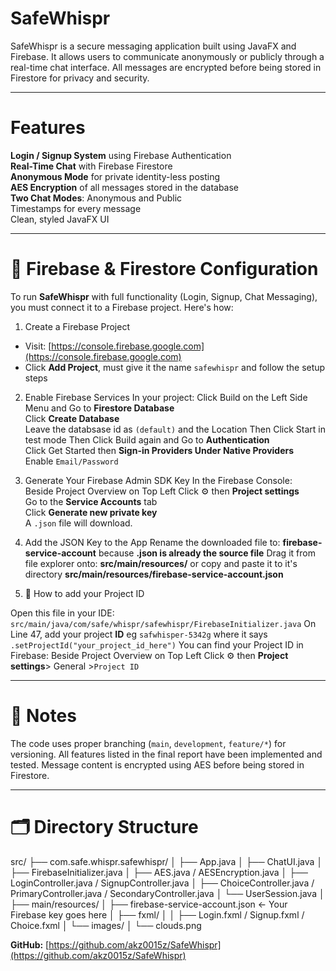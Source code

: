 # SafeWhispr

SafeWhispr is a secure messaging application built using JavaFX and Firebase. It allows users to communicate anonymously or publicly through a real-time chat interface. All messages are encrypted before being stored in Firestore for privacy and security.

---

# Features
**Login / Signup System** using Firebase Authentication  
**Real-Time Chat** with Firebase Firestore  
**Anonymous Mode** for private identity-less posting  
**AES Encryption** of all messages stored in the database  
**Two Chat Modes**: Anonymous and Public  
Timestamps for every message  
Clean, styled JavaFX UI

---

# 🔐 Firebase & Firestore Configuration

To run **SafeWhispr** with full functionality (Login, Signup, Chat Messaging), you must connect it to a Firebase project. Here's how:

1. Create a Firebase Project
- Visit: [https://console.firebase.google.com](https://console.firebase.google.com)
- Click **Add Project**, must give it the name `safewhispr` and follow the setup steps

2. Enable Firebase Services
In your project:
Click Build on the Left Side Menu and Go to **Firestore Database**  
Click **Create Database**  
Leave the databsase id as `(default)` and the Location
Then Click Start in test mode
Then Click Build again and Go to **Authentication**  
Click Get Started then **Sign-in Providers Under Native Providers**  
Enable `Email/Password`

3. Generate Your Firebase Admin SDK Key
In the Firebase Console:  
Beside Project Overview on Top Left Click ⚙️ then **Project settings**  
Go to the **Service Accounts** tab  
Click **Generate new private key**  
A `.json` file will download.

4. Add the JSON Key to the App
Rename the downloaded file to: **firebase-service-account** because **.json is already the source file**
Drag it from file explorer onto: **src/main/resources/** or copy and paste it to it's directory **src/main/resources/firebase-service-account.json**

5. 📂 How to add your Project ID

Open this file in your IDE: `src/main/java/com/safe/whispr/safewhispr/FirebaseInitializer.java`
On Line 47, add your project **ID** eg `safwhisper-5342g` where it says `.setProjectId("your_project_id_here")` 
You can find your Project ID in Firebase:
Beside Project Overview on Top Left Click ⚙️ then **Project settings**> General >` Project ID ` 


---
# 💬 Notes
The code uses proper branching (`main`, `development`, `feature/*`) for versioning.
All features listed in the final report have been implemented and tested.
Message content is encrypted using AES before being stored in Firestore.

---

# 🗂 Directory Structure

src/
├── com.safe.whispr.safewhispr/
│ ├── App.java
│ ├── ChatUI.java
│ ├── FirebaseInitializer.java
│ ├── AES.java / AESEncryption.java
│ ├── LoginController.java / SignupController.java
│ ├── ChoiceController.java / PrimaryController.java / SecondaryController.java
│ └── UserSession.java
│
├── main/resources/
│ ├── firebase-service-account.json ← Your Firebase key goes here
│ ├── fxml/
│ │ ├── Login.fxml / Signup.fxml / Choice.fxml
│ └── images/
│ └── clouds.png


**GitHub:** [https://github.com/akz0015z/SafeWhispr](https://github.com/akz0015z/SafeWhispr)
